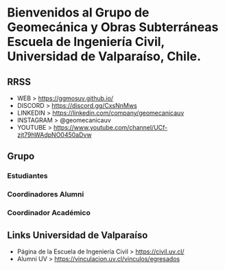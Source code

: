 # Bienvenidos al Grupo de Geomecánica y Obras Subterráneas <br/> Escuela de Ingeniería Civil, Universidad de Valparaíso, Chile.

## RRSS
- WEB > https://ggmosuv.github.io/
- DISCORD > https://discord.gg/CxsNnMws
- LINKEDIN > https://linkedin.com/company/geomecanicauv
- INSTAGRAM > @geomecanicauv
- YOUTUBE > https://www.youtube.com/channel/UCf-zjt79hWAdpNO0450aDvw

## Grupo
### Estudiantes

### Coordinadores Alumni

### Coordinador Académico

## Links Universidad de Valparaíso
- Página de la Escuela de Ingeniería Civil > https://civil.uv.cl/
- Alumni UV > https://vinculacion.uv.cl/vinculos/egresados
